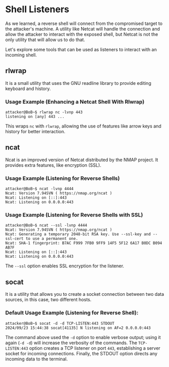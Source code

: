 # Shell Listeners

As we learned, a reverse shell will connect from the compromised target to the attacker's machine. A utility like Netcat will handle the connection and allow the attacker to interact with the exposed shell, but Netcat is not the only utility that will allow us to do that.

Let's explore some tools that can be used as listeners to interact with an incoming shell.

## rlwrap

It is a small utility that uses the GNU readline library to provide editing keyboard and history.

### Usage Example (Enhancing a Netcat Shell With Rlwrap)

```shell
attacker@BoB~$ rlwrap nc -lvnp 443
listening on [any] 443 ...
```

This wraps `nc` with `rlwrap`, allowing the use of features like arrow keys and history for better interaction.

## ncat

Ncat is an improved version of Netcat distributed by the <span style="color: inherit;">NMAP</span> project. It provides extra features, like encryption (SSL).

### Usage Example (Listening for Reverse Shells)

```shell
attacker@BoB~$ ncat -lvnp 4444
Ncat: Version 7.94SVN ( https://nmap.org/ncat )
Ncat: Listening on [::]:443
Ncat: Listening on 0.0.0.0:443
```

### Usage Example (Listening for Reverse Shells with SSL)

```shell
attacker@BoB~$ ncat --ssl -lvnp 4444
Ncat: Version 7.94SVN ( https://nmap.org/ncat )
Ncat: Generating a temporary 2048-bit RSA key. Use --ssl-key and --ssl-cert to use a permanent one.
Ncat: SHA-1 fingerprint: B7AC F999 7FB0 9FF9 14F5 5F12 6A17 B0DC B094 AB7F
Ncat: Listening on [::]:443
Ncat: Listening on 0.0.0.0:443
```

The `--ssl` option enables SSL encryption for the listener.

## socat

It is a utility that allows you to create a socket connection between two data sources, in this case, two different hosts.

### Default Usage Example (Listening for Reverse Shell):

```shell
attacker@BoB~$ socat -d -d TCP-LISTEN:443 STDOUT
2024/09/23 15:44:38 socat[41135] N listening on AF=2 0.0.0.0:443
```

The command above used the `-d` option to enable verbose output; using it again (`-d -d`) will increase the verbosity of the commands. The `TCP-LISTEN:443` option creates a <span style="color: inherit;">TCP</span> listener on port `443`, establishing a server socket for incoming connections. Finally, the STDOUT option directs any incoming data to the terminal.
